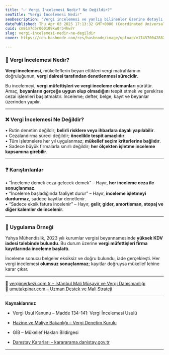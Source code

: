 ```yaml
---
title: "✅ Vergi İncelemesi Nedir? Ne Değildir?"
seoTitle: "Vergi İncelemesi Nedir"
seoDescription: "Vergi incelemesi ve yanlış bilinenler üzerine detaylı bir açıklama. Vergi mükellefleri için önemli bilgiler içeriyor"
datePublished: Thu Apr 03 2025 17:13:32 GMT+0000 (Coordinated Universal Time)
cuid: cm91m7d5r000109kw0rb4hw7r
slug: vergi-incelemesi-nedir-ne-degildir
cover: https://cdn.hashnode.com/res/hashnode/image/upload/v1743700428826/326c0fdc-6b31-4efe-830e-3b0344ce8cc6.webp

---
```


### 🔹 Vergi İncelemesi Nedir?

**Vergi incelemesi**, mükelleflerin beyan ettikleri vergi matrahlarının doğruluğunun, **vergi dairesi tarafından denetlenmesi sürecidir**.

Bu incelemeyi, **vergi müfettişleri ve vergi inceleme elemanları** yürütür. Amaç, **beyanların gerçeğe uygun olup olmadığını** tespit etmek ve gerekirse cezai işlemleri başlatmaktır. İnceleme; defter, belge, kayıt ve beyanlar üzerinden yapılır.

---

### ❌ Vergi İncelemesi Ne Değildir?

• Rutin denetim değildir; **belirli risklere veya ihbarlara dayalı yapılabilir**.  
• Cezalandırma süreci değildir; **öncelikle tespit amaçlıdır**.  
• Tüm işletmelere her yıl uygulanmaz; **mükellef seçim kriterlerine bağlıdır**.  
• Sadece büyük firmalarla sınırlı değildir; **her ölçekten işletme inceleme kapsamına girebilir**.

---

### ❓ Karıştırılanlar

• “İnceleme demek ceza gelecek demek” – Hayır, **her inceleme ceza ile sonuçlanmaz**.  
• “İnceleme başladığında faaliyet durur” – Hayır, **inceleme işletmeyi durdurmaz**, sadece kayıtlar denetlenir.  
• “Sadece eksik fatura incelenir” – Hayır, **gelir, gider, amortisman, stopaj ve diğer kalemler de incelenir**.

---

### 🧠 Uygulama Örneği

Yahya Mühendislik, 2023 yılı kurumlar vergisi beyannamesinde **yüksek KDV iadesi talebinde bulundu**. Bu durum üzerine **vergi müfettişleri firma kayıtlarında inceleme başlattı**.

İnceleme sonucu belgeler eksiksiz ve doğru bulundu, iade gerçekleşti. Her vergi incelemesi **olumsuz sonuçlanmaz**; kayıtlar doğruysa mükellef lehine karar çıkar.

---

📎 [vergimerkezi.com.tr – İstanbul Mali Müşavir ve Vergi Danışmanlığı](https://vergimerkezi.com.tr)  
📎 [umutakpinar.com – Uzman Destek ve Mali Strateji](https://umutakpinar.com)

---

**Kaynaklarımız**

* Vergi Usul Kanunu – Madde 134-141: Vergi İncelemesi Usulü
    
* [Hazine ve Maliye Bakanlığı – Vergi Denetim Kurulu](https://www.vdk.gov.tr/)
    
* GİB – Mükellef Hakları Bildirgesi
    
* [Danıştay Kararları – karararama.danistay.gov.tr](https://karararama.danistay.gov.tr/)
    

---